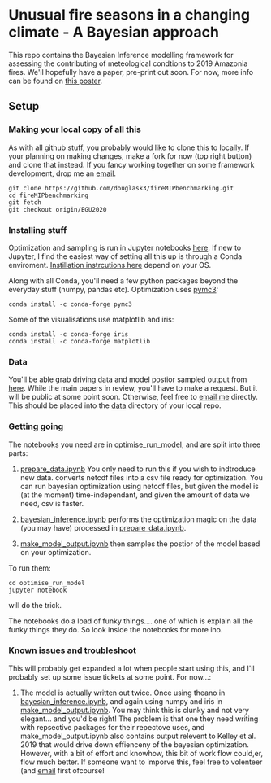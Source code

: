 # Unusual fire seasons in a changing climate - A Bayesian approach

This repo contains the Bayesian Inference modelling framework for assessing the contributing of meteological condtions to 2019 Amazonia fires. We'll hopefully have a paper, pre-print out soon. For now, more info can be found on [this poster](https://docs.google.com/drawings/d/16ynwXFCWGg7WFqMO5baoK1NINlqTCPjIZQ7FzDFQKd4/edit?usp=sharing). 

## Setup 

### Making your local copy of all this
As with all github stuff, you probably would like to clone this to locally. If your planning on making changes, make a fork for now (top right button) and clone that instead. If you fancy working together on some framework development, drop me an [email](mailto:confirebayes@gmail.com).
```
git clone https://github.com/douglask3/fireMIPbenchmarking.git
cd fireMIPbenchmarking
git fetch 
git checkout origin/EGU2020
```

### Installing stuff
Optimization and sampling is run in Jupyter notebooks [here](optimise_run_model). If new to Jupyter, I find the easiest way of setting all this up is through a Conda enviroment. [Instillation instrcutions here](https://docs.anaconda.com/anaconda/install/) depend on your OS. 

Along with all Conda, you'll need a few python packages beyond the everyday stuff (numpy, pandas etc). Optimization uses [pymc3](https://anaconda.org/conda-forge/pymc3):

```
conda install -c conda-forge pymc3
```

Some of the visualisations use matplotlib and iris:

```
conda install -c conda-forge iris
conda install -c conda-forge matplotlib
```

### Data
You'll be able grab driving data and model postior sampled output from [here](https://doi.org/10.5281/zenodo.3588441). While the main papers in review, you'll have to make a request. But it will be public at some point soon. Otherwise, feel free to [email me](mailto:confirebayes@gmail.com) directly. This should be placed into the [data](data/) directory of your local repo.

### Getting going
The notebooks you need are in [optimise_run_model](optimise_run_model/), and are split into three parts:
1. [prepare_data.ipynb](optimise_run_model/prepare_data.ipynb) You only need to run this if you wish to indtroduce new data. converts netcdf files into a csv file ready for optimization. You can run bayesian optimization using netcdf files, but given the model is (at the moment) time-independant, and given the amount of data we need, csv is faster.

2. [bayesian_inference.ipynb](optimise_run_model/bayesian_inference.ipynb) performs the optimization magic on the data (you may have) processed in [prepare_data.ipynb](optimise_run_model/prepare_data.ipynb).

3. [make_model_output.ipynb](optimise_run_model/make_model_output.ipynb) then samples the postior of the model based on your optimization. 

To run them:
```
cd optimise_run_model
jupyter notebook
```

will do the trick.

The notebooks do a load of funky things.... one of which is explain all the funky things they do. So look inside the notebooks for more ino.

### Known issues and troubleshoot
This will probably get expanded a lot when people start using this, and I'll probably set up some issue tickets at some point. For now...:

1. The model is actually written out twice. Once using theano in [bayesian_inference.ipynb](optimise_run_model/bayesian_inference.ipynb), and again using numpy and iris in [make_model_output.ipynb](optimise_run_model/make_model_output.ipynb). You may think this is clunky and not very elegant... and you'd be right! The problem is that one they need writing with repsective packages for their repectove uses, and make_model_output.ipynb also contains output relevent to Kelley et al. 2019 that would drive down effienceny of the bayesian optimization. However, with a bit of effort and knowhow, this bit of work flow could,er, flow much better. If someone want to imporve this, feel free to volenteer (and [email](mailto:mailto:confirebayes@gmail.com) first ofcourse!

